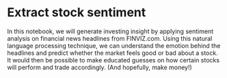 # Extract stock sentiment
In this notebook, we will generate investing insight by applying sentiment analysis on financial news headlines from FINVIZ.com. Using this natural language processing technique, we can understand the emotion behind the headlines and predict whether the market feels good or bad about a stock. It would then be possible to make educated guesses on how certain stocks will perform and trade accordingly. (And hopefully, make money!)
